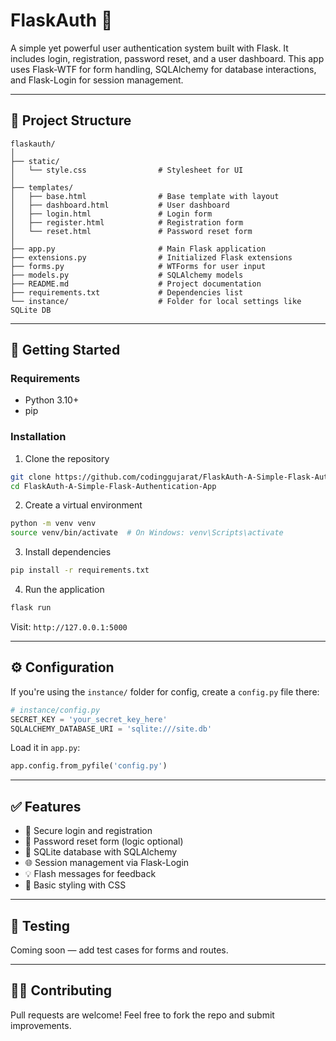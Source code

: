 # FlaskAuth 🔐

A simple yet powerful user authentication system built with Flask. It includes login, registration, password reset, and a user dashboard. This app uses Flask-WTF for form handling, SQLAlchemy for database interactions, and Flask-Login for session management.

---

## 📁 Project Structure

```
flaskauth/
│
├── static/
│   └── style.css                # Stylesheet for UI
│
├── templates/
│   ├── base.html                # Base template with layout
│   ├── dashboard.html           # User dashboard
│   ├── login.html               # Login form
│   ├── register.html            # Registration form
│   └── reset.html               # Password reset form
│
├── app.py                       # Main Flask application
├── extensions.py                # Initialized Flask extensions
├── forms.py                     # WTForms for user input
├── models.py                    # SQLAlchemy models
├── README.md                    # Project documentation
├── requirements.txt             # Dependencies list
└── instance/                    # Folder for local settings like SQLite DB
```

---

## 🚀 Getting Started

### Requirements

- Python 3.10+
- pip

### Installation

1. Clone the repository

```bash
git clone https://github.com/codinggujarat/FlaskAuth-A-Simple-Flask-Authentication-App.git
cd FlaskAuth-A-Simple-Flask-Authentication-App
```

2. Create a virtual environment

```bash
python -m venv venv
source venv/bin/activate  # On Windows: venv\Scripts\activate
```

3. Install dependencies

```bash
pip install -r requirements.txt
```

4. Run the application

```bash
flask run
```

Visit: `http://127.0.0.1:5000`

---

## ⚙️ Configuration

If you're using the `instance/` folder for config, create a `config.py` file there:

```python
# instance/config.py
SECRET_KEY = 'your_secret_key_here'
SQLALCHEMY_DATABASE_URI = 'sqlite:///site.db'
```

Load it in `app.py`:

```python
app.config.from_pyfile('config.py')
```

---

## ✅ Features

- 🔐 Secure login and registration
- 🔄 Password reset form (logic optional)
- 💾 SQLite database with SQLAlchemy
- 🌐 Session management via Flask-Login
- 💡 Flash messages for feedback
- 🎨 Basic styling with CSS

---

## 🧪 Testing

Coming soon — add test cases for forms and routes.

---

## 🙋‍♂️ Contributing

Pull requests are welcome! Feel free to fork the repo and submit improvements.
